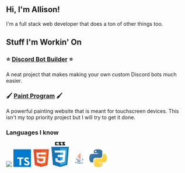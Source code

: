 ## Hi, I'm Allison!
I'm a full stack web developer that does a ton of other things too.

## Stuff I'm Workin' On

  ### ⭐ [Discord Bot Builder](https://github.com/Allybe/Discord-Bot-Builder) ⭐
  
  A neat project that makes making your own custom Discord bots much easier.
 
  ### 🖌️ [Paint Program](https://github.com/Allybe/Paint-Program) 🖌️
  
  A powerful painting website that is meant for touchscreen devices. This isn't my top priority project but I will try to get it done. 
  
 ### Languages I know
 
 <img src="https://user-images.githubusercontent.com/67673392/150631873-e446b0b7-2095-4898-8ae1-a4042c247ba9.png" width="48"> <img src="https://github.com/Allybe/Allybe/blob/main/photos/ts.png?raw=true" width="48"> <img src="https://github.com/Allybe/Allybe/blob/main/photos/html.png?raw=true" width="48"> <img src="https://github.com/Allybe/Allybe/blob/main/photos/css.png?raw=true" width="48"> <img src="https://github.com/Allybe/Allybe/blob/main/photos/java.png?raw=true" width="48"> <img src="https://github.com/Allybe/Allybe/blob/main/photos/python.png?raw=true" width="48">
 
 
  
 
 


  
